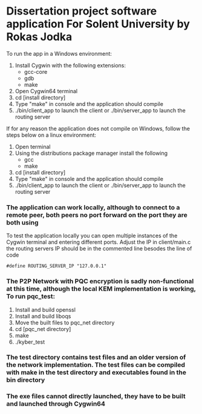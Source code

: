 # Dissertation project software application For Solent University by **Rokas Jodka**

To run the app in a Windows environment:

 1. Install Cygwin with the following extensions:
	- gcc-core
	- gdb
	- make
 2. Open Cygwin64 terminal
 3. cd [install directory]
 4. Type "make" in console and the application should compile
 5. ./bin/client_app to launch the client or ./bin/server_app to launch the routing server

If for any reason the application does not compile on Windows, follow the steps below on a linux environment:
1. Open terminal
2. Using the distributions package manager install the following
	- gcc
	- make
 3. cd [install directory]
 4. Type "make" in console and the application should compile
 5. ./bin/client_app to launch the client or ./bin/server_app to launch the routing server

### The application can work locally, although to connect to a remote peer, both peers no port forward on the port they are both using

To test the application locally you can open multiple instances of the Cygwin terminal and entering different ports. Adjust the IP in client/main.c the routing servers IP should be in the commented line besodes the line of code

```#define ROUTING_SERVER_IP "127.0.0.1"```

### The P2P Network with PQC encryption is sadly non-functional at this time, although the local KEM implementation is working, To run pqc_test:

1. Install and build openssl
2. Install and build liboqs
3. Move the built files to pqc_net directory
4. cd [pqc_net directory]
5. make
6. ./kyber_test

### The test directory contains test files and an older version of the network implementation. The test files can be compiled with make in the test directory and executables found in the bin directory
### The exe files cannot directly launched, they have to be built and launched through Cygwin64
